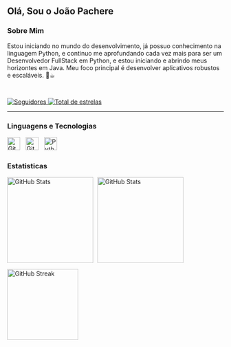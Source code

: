 ## Olá, Sou o João Pachere

### Sobre Mim 

<!--**`Desenvolvedor FullStack Python`** -->

Estou iniciando no mundo do desenvolvimento, já possuo conhecimento na linguagem Python, e continuo me aprofundando cada vez mais para ser um Desenvolvedor FullStack em Python, e estou iniciando e abrindo meus horizontes em Java. Meu foco principal é desenvolver aplicativos robustos e escaláveis. 🐍☕︎




<!--
### Projetos Destacados
* Portifólio: Meu Portfólio. ✨
* House of Books: Aplicativo web usando Spring Boot e PostgreSQL para gerenciar uma biblioteca online. Destaca-se pela arquitetura escalável e eficiente. 📚
* DsCatalog: Bootcamp DsLearn, onde desenvolvi uma app Fullstack. 📚
-->

<br>
<p align="left">
    <a href="https://github.com/Pasciary?tab=followers">
        <img 
            alt="Seguidores" 
            title="Me siga no GitHub" 
            src="https://custom-icon-badges.demolab.com/github/followers/Pasciary?color=236ad3&labelColor=1155ba&style=for-the-badge&logo=github&label=Seguidores&logoColor=white"
        />
    </a>
    <a href="https://github.com/Pasciary?tab=repositories&sort=stargazers">
        <img 
            alt="Total de estrelas" 
            title="Total de estrelas GitHub" 
            src="https://custom-icon-badges.demolab.com/github/stars/Pasciary?color=55960c&style=for-the-badge&labelColor=488207&logo=star&label=estrelas"
        />
    </a>
</p>

---

### Linguagens e Tecnologias


<img
    align="left" 
    alt="Git" 
    title="Git"
    width="30px" 
    style="padding-right: 10px;" 
    src="https://cdn.jsdelivr.net/gh/devicons/devicon@latest/icons/java/java-original.svg" 
/>
          
<img 
    align="left" 
    alt="Git" 
    title="Git"
    width="30px" 
    style="padding-right: 10px;" 
    src="https://cdn.jsdelivr.net/gh/devicons/devicon@latest/icons/git/git-original.svg" 
/>
<img 
    align="left" 
    alt="Python" 
    title="Python"
    width="30px" 
    style="padding-right: 10px;" 
    src="https://cdn.jsdelivr.net/gh/devicons/devicon@latest/icons/python/python-original.svg" 
/>

<br/>
<br/>

### Estatisticas

<div style="display: flex; flex-wrap: wrap; justify-content: flex-start; gap: 10px;">
    <img
        alt="GitHub Stats"
        height="200px"
        src="https://github-readme-stats.vercel.app/api?username=Pasciary&show_icons=&theme=dark&locale=pt-br"
    />
    <img
        alt="GitHub Stats"
        height="200px"
        src="https://github-readme-stats.vercel.app/api/top-langs/?username=Pasciary&theme=dark&layout=compact&custom_title=Tecnologias&langs_count=10"
    />
</div>

<img
    alt="GitHub Streak"
    height="165px"
    src="https://github-readme-streak-stats.herokuapp.com/?user=pasciary&theme=dark&hide_border=false"
/>
